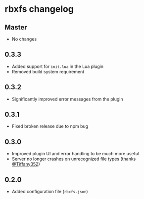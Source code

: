 # rbxfs changelog

## Master
* No changes

## 0.3.3
* Added support for `init.lua` in the Lua plugin
* Removed build system requirement

## 0.3.2
* Significantly improved error messages from the plugin

## 0.3.1
* Fixed broken release due to npm bug

## 0.3.0
* Improved plugin UI and error handling to be much more useful
* Server no longer crashes on unrecognized file types (thanks [@Tiffany352](https://github.com/tiffany352))

## 0.2.0
* Added configuration file (`rbxfs.json`)
